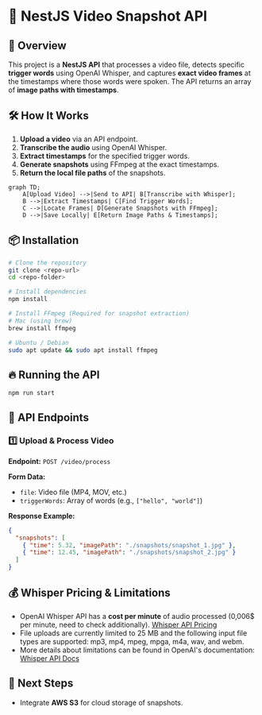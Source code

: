# 📌 NestJS Video Snapshot API

## 🚀 Overview
This project is a **NestJS API** that processes a video file, detects specific **trigger words** using OpenAI Whisper, and captures **exact video frames** at the timestamps where those words were spoken. The API returns an array of **image paths with timestamps**.

## 🛠 How It Works
1. **Upload a video** via an API endpoint.
2. **Transcribe the audio** using OpenAI Whisper.
3. **Extract timestamps** for the specified trigger words.
4. **Generate snapshots** using FFmpeg at the exact timestamps.
5. **Return the local file paths** of the snapshots.

```mermaid
graph TD;
    A[Upload Video] -->|Send to API| B[Transcribe with Whisper];
    B -->|Extract Timestamps| C[Find Trigger Words];
    C -->|Locate Frames| D[Generate Snapshots with FFmpeg];
    D -->|Save Locally| E[Return Image Paths & Timestamps];
```


## 📦 Installation
```sh
# Clone the repository
git clone <repo-url>
cd <repo-folder>

# Install dependencies
npm install

# Install FFmpeg (Required for snapshot extraction)
# Mac (using brew)
brew install ffmpeg

# Ubuntu / Debian
sudo apt update && sudo apt install ffmpeg
```

## 🔥 Running the API
```sh
npm run start
```

## 📡 API Endpoints
### 1️⃣ Upload & Process Video
**Endpoint:** `POST /video/process`

**Form Data:**
- `file`: Video file (MP4, MOV, etc.)
- `triggerWords`: Array of words (e.g., `["hello", "world"]`)

**Response Example:**
```json
{
  "snapshots": [
    { "time": 5.32, "imagePath": "./snapshots/snapshot_1.jpg" },
    { "time": 12.45, "imagePath": "./snapshots/snapshot_2.jpg" }
  ]
}
```

## 💰 Whisper Pricing & Limitations
- OpenAI Whisper API has a **cost per minute** of audio processed (0,006$ per minute, need to check additionally). [Whisper API Pricing](https://openai.com/pricing)
- File uploads are currently limited to 25 MB and the following input file types are supported: mp3, mp4, mpeg, mpga, m4a, wav, and webm.
- More details about limitations can be found in OpenAI's documentation: [Whisper API Docs](https://platform.openai.com/docs/guides/speech-to-text)

## 📌 Next Steps
- Integrate **AWS S3** for cloud storage of snapshots.

